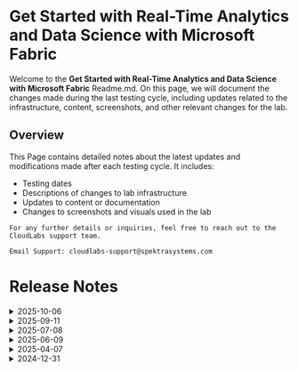 
# Get Started with Real-Time Analytics and Data Science with Microsoft Fabric

Welcome to the **Get Started with Real-Time Analytics and Data Science with Microsoft Fabric** Readme.md. On this page, we will document the changes made during the last testing cycle, including updates related to the infrastructure, content, screenshots, and other relevant changes for the lab.

## Overview

This Page contains detailed notes about the latest updates and modifications made after each testing cycle. It includes:

- Testing dates
- Descriptions of changes to lab infrastructure
- Updates to content or documentation
- Changes to screenshots and visuals used in the lab

`For any further details or inquiries, feel free to reach out to the CloudLabs support team.`

 `Email Support: cloudlabs-support@spektrasystems.com`

# Release Notes

<details>
  <summary>2025-10-06</summary>

## Release Date: 2025-10-06

### Summary of Changes

- The lab has been successfully tested, and the lab content has been reviewed and updated.

## Infrastructure Changes

  NA
  
## Content Changes

  Updated the content as per the new UI updates.

## Screenshot Updates

- Replaced and updated lab guide screenshots that were previously unclear as per the latest UI changes.

## Testing Notes

- **Testing Date**: 2025-10-06

### Testing Scope 

Performed end-to-end lab testing and updated the lab guide for better clarity.

---
</details>
<details>
  <summary>2025-09-11</summary>

## Release Date: 2025-09-11

### Summary of Changes

- The lab has been successfully tested, and the lab content have been reviewed and updated.

## Infrastructure Changes

  NA
  
## Content Changes

  Getting Started Page: Updated to replace the Azure Portal login flow with the new Microsoft Fabric portal login instructions.

## Screenshot Updates

- Replaced and updated lab guide screenshots that were previously unclear as per latest UI changes.

## Testing Notes

- **Testing Date**: 2025-09-11

### Testing Scope 

Performed end to end lab testing and updated lab guide for better clarity.

---
</details>

<details>
  <summary>2025-07-08</summary>

### Release Date: 2025-07-08
  
- **Testing Date**: 2025-07-08

## Infrastructure Changes

  NA
  
## Content Changes

  Getting Started Page: Updated to replace the Azure Portal login flow with the new Microsoft Fabric portal login instructions.

## Screenshot Updates

- **Change**: Replaced and updated lab guide screenshots that were previously unclear

## Validation

  NA

## Testing Notes

- **Test Validation Summary**: Validated the lab guide steps, updated the content to reflect the latest changes.

---
</details>

<details>
  <summary>2025-06-09</summary>

### Release Date: 2025-06-09
  
- **Testing Date**: 2025-06-09

## Infrastructure Changes

  NA
  
## Content Changes
  - Updated the instructions to incorporate steps for revised UI guidance to align with the latest interface updates.


## Screenshot Updates

- **Change**: Updated the screenshots to reflect the latest UI changes.
## Validation

  NA

## Testing Notes

- **Test Validation Summary**: Validated the lab guide steps, updated the content to reflect the latest UI changes, and reorganized exercises for better alignment with the overall lab flow.

---
</details>

<details>
  <summary>2025-04-07</summary>

### Release Date: 2025-04-07
  
- **Testing Date**: 2025-07-04

## Infrastructure Changes

  NA
  
## Content Changes

  Getting Started Page: Added steps for adding MFA.

## Screenshot Updates

- **Change**: Updated lab guide and screenshots to reflect the new updates in fabric portal.

## Validation

  NA

## Testing Notes

- **Test Validation Summary**: Validated the lab guide steps, updated the content to reflect the latest UI changes, and reorganized exercises for better alignment with the overall lab flow.

---
</details>


<details>
  <summary>2024-12-31</summary>

### Release Date: 2024-12-31
  
- **Testing Date**: 2024-12-31

## Infrastructure Changes

  NA
  
## Content Changes

   Lab 1: Get Started with Real-Time Analytics in Microsoft Fabric  
    - Updated lab guide to reflect the new updates in the fabric portal, connected with Seena and Kingson for review, and accommodated feedback given by them.

  - Lab 2: Get started with data science in Microsoft Fabric
    - Updated lab guide to reflect the new updates in the fabric portal, connected with Seena and Kingson for review, and accommodated feedback given by them.

## Screenshot Updates

- **Change**:
  - Lab 1: Get Started with Real-Time Analytics in Microsoft Fabric  
    - Updated screenshots to reflect the new updates in the fabric portal, connected with Seena and Kingson for review, and accommodated feedback given by them.

  - Lab 2: Get started with data science in Microsoft Fabric
    - Updated screenshots to reflect the new updates in the fabric portal, connected with Seena and Kingson for review, and accommodated feedback given by them.

## Validation

  NA

## Testing Notes

- **Test Validation Summary**: Validated the lab guide steps, updated the content to reflect the latest UI changes, and reorganized exercises for better alignment with the overall lab flow.

---
</details>



       
